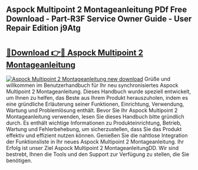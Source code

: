 ## Aspock Multipoint 2 Montageanleitung PDf Free Download - Part-R3F Service Owner Guide - User Repair Edition j9Atg

# <h2><a href="http://df7ee64.blite.top/?on=Aspock+Multipoint+2+Montageanleitung">🔗Download 👉🔴 Aspock Multipoint 2 Montageanleitung</a></h2>

[![Aspock Multipoint 2 Montageanleitung new download](https://i.imgur.com/lujVjoI.png)](http://df7ee64.blite.top/?on=Aspock+Multipoint+2+Montageanleitung)
Grüße und willkommen im Benutzerhandbuch für Ihr neu synchronisiertes Aspock Multipoint 2 Montageanleitung. Dieses Handbuch wurde speziell entwickelt, um Ihnen zu helfen, das Beste aus Ihrem Produkt herauszuholen, indem es eine gründliche Erläuterung seiner Funktionen, Einrichtung, Verwendung, Wartung und Problemlösung enthält. Bevor Sie Ihr Aspock Multipoint 2 Montageanleitung verwenden, lesen Sie dieses Handbuch bitte gründlich durch. Es enthält wichtige Informationen zu Produkteinrichtung, Betrieb, Wartung und Fehlerbehebung, um sicherzustellen, dass Sie das Produkt effektiv und effizient nutzen können. Genießen Sie die nahtlose Integration der Funktionsliste in Ihr neues Aspock Multipoint 2 Montageanleitung. Ihr Erfolg ist unser Ziel Aspock Multipoint 2 MontageanleitungDD. Wir sind bestrebt, Ihnen die Tools und den Support zur Verfügung zu stellen, die Sie benötigen.
